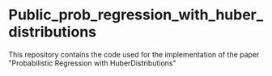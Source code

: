 # Public_prob_regression_with_huber_distributions
This repository contains the code used for the implementation of the paper "Probabilistic Regression with HuberDistributions"
